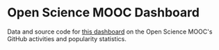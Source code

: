 # Open Science MOOC Dashboard

Data and source code for [this dashboard](http://www.dataplanes.org/osmooc-dashboard/) on the Open Science MOOC's GitHub activities and popularity statistics. 
